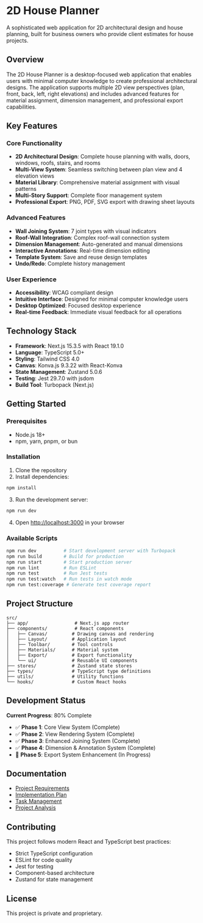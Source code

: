 # 2D House Planner

A sophisticated web application for 2D architectural design and house planning, built for business owners who provide client estimates for house projects.

## Overview

The 2D House Planner is a desktop-focused web application that enables users with minimal computer knowledge to create professional architectural designs. The application supports multiple 2D view perspectives (plan, front, back, left, right elevations) and includes advanced features for material assignment, dimension management, and professional export capabilities.

## Key Features

### Core Functionality
- **2D Architectural Design**: Complete house planning with walls, doors, windows, roofs, stairs, and rooms
- **Multi-View System**: Seamless switching between plan view and 4 elevation views
- **Material Library**: Comprehensive material assignment with visual patterns
- **Multi-Story Support**: Complete floor management system
- **Professional Export**: PNG, PDF, SVG export with drawing sheet layouts

### Advanced Features
- **Wall Joining System**: 7 joint types with visual indicators
- **Roof-Wall Integration**: Complex roof-wall connection system
- **Dimension Management**: Auto-generated and manual dimensions
- **Interactive Annotations**: Real-time dimension editing
- **Template System**: Save and reuse design templates
- **Undo/Redo**: Complete history management

### User Experience
- **Accessibility**: WCAG compliant design
- **Intuitive Interface**: Designed for minimal computer knowledge users
- **Desktop Optimized**: Focused desktop experience
- **Real-time Feedback**: Immediate visual feedback for all operations

## Technology Stack

- **Framework**: Next.js 15.3.5 with React 19.1.0
- **Language**: TypeScript 5.0+
- **Styling**: Tailwind CSS 4.0
- **Canvas**: Konva.js 9.3.22 with React-Konva
- **State Management**: Zustand 5.0.6
- **Testing**: Jest 29.7.0 with jsdom
- **Build Tool**: Turbopack (Next.js)

## Getting Started

### Prerequisites
- Node.js 18+ 
- npm, yarn, pnpm, or bun

### Installation

1. Clone the repository
2. Install dependencies:
```bash
npm install
```

3. Run the development server:
```bash
npm run dev
```

4. Open [http://localhost:3000](http://localhost:3000) in your browser

### Available Scripts

```bash
npm run dev          # Start development server with Turbopack
npm run build        # Build for production
npm run start        # Start production server
npm run lint         # Run ESLint
npm run test         # Run Jest tests
npm run test:watch   # Run tests in watch mode
npm run test:coverage # Generate test coverage report
```

## Project Structure

```
src/
├── app/                 # Next.js app router
├── components/          # React components
│   ├── Canvas/         # Drawing canvas and rendering
│   ├── Layout/         # Application layout
│   ├── Toolbar/        # Tool controls
│   ├── Materials/      # Material system
│   ├── Export/         # Export functionality
│   └── ui/             # Reusable UI components
├── stores/             # Zustand state stores
├── types/              # TypeScript type definitions
├── utils/              # Utility functions
└── hooks/              # Custom React hooks
```

## Development Status

**Current Progress**: 80% Complete
- ✅ **Phase 1**: Core View System (Complete)
- ✅ **Phase 2**: View Rendering System (Complete)
- ✅ **Phase 3**: Enhanced Joining System (Complete)
- ✅ **Phase 4**: Dimension & Annotation System (Complete)
- 🔄 **Phase 5**: Export System Enhancement (In Progress)

## Documentation

- [Project Requirements](docs/requirements.md)
- [Implementation Plan](docs/llm/implementation_plan.md)
- [Task Management](docs/llm/task_management.md)
- [Project Analysis](docs/PROJECT_ANALYSIS.md)

## Contributing

This project follows modern React and TypeScript best practices:
- Strict TypeScript configuration
- ESLint for code quality
- Jest for testing
- Component-based architecture
- Zustand for state management

## License

This project is private and proprietary.